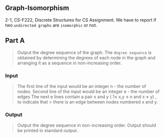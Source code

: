 
## Graph-Isomorphism

2-1, CS-F222, Discrete Structures for CS Assignment. We have to report if two ```undirected graphs``` are ```isomorphic``` or not.

## Part A

> Output the degree sequence of the graph.
> The ```degree sequence``` is obtained by determining the degrees of each node in the graph and arranging it as a sequence in non-increasing order.

### Input
> The first line of the input would be an integer n - the number of nodes.
> Second line of the input would be an integer e - the number of edges The next e lines contain a pair x and y ( 1≤ x,y ≤ n and x ≠ y) , to indicate that > there is an edge between nodes numbered x and y.

### Output
> Output the degree sequence in non-increasing order. Output should be printed in standard output.

